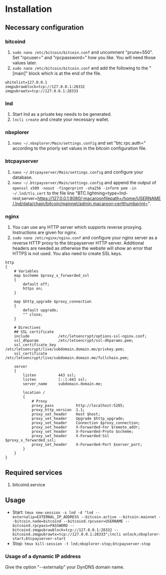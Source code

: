 # Installation
## Necessary configuration
### bitcoind
1. `sudo nano /etc/bitcoin/bitcoin.conf` and uncomment "prune=550". Set "rpcuser=" and "rpcpassword=" how you like. You will need those values later.
2. `sudo nano /etc/bitcoin/bitcoin.conf` and add the following to the "\[main\]" block which is at the end of the file.
```
whitelist=127.0.0.1
zmqpubrawblock=tcp://127.0.0.1:28332
zmqpubrawtx=tcp://127.0.0.1:28333
```

### lnd
1. Start lnd as a private key needs to be generated.
2. `lncli create` and create your necessary wallet.

### nbxplorer
1. `nano ~/.nbxplorer/Main/settings.config` and set "btc.rpc.auth=" according to the priorly set values in the bitcoin configuration file.

### btcpayserver
1. `nano ~/.btcpayserver/Main/settings.config` and configure your database.
2. `nano ~/.btcpayserver/Main/settings.config` and append the output of `openssl x509 -noout -fingerprint -sha256 -inform pem -in ~/.lnd/tls.cert` to the file line "BTC.lightning=type=lnd-rest;server=https://127.0.0.1:8080/;macaroonfilepath=/home/USERNAME/.lnd/data/chain/bitcoin/mainnet/admin.macaroon;certthumbprint=".

### nginx
1. You can use any HTTP server which supports reverse proxying. Instructions are given for nginx.
2. `sudo nano /etc/nginx/nginx.conf` and configure your nginx server as a reverse HTTP proxy to the btcpayserver HTTP server. Additional headers are needed as otherwise the website will show an error that HTTPS is not used. You also need to create SSL keys.
```
http
{
    # Variables
    map $scheme $proxy_x_forwarded_ssl
    {
        default off;
        https on;
    }

    map $http_upgrade $proxy_connection
    {
        default upgrade;
        "" close;
    }

    # Directives
    ## SSL certificate
    include             /etc/letsencrypt/options-ssl-nginx.conf;
    ssl_dhparam         /etc/letsencrypt/ssl-dhparams.pem;
    ssl_certificate_key /etc/letsencrypt/live/subdomain.domain.me/privkey.pem;
    ssl_certificate     /etc/letsencrypt/live/subdomain.domain.me/fullchain.pem;

    server
    {
        listen          443 ssl;
        listen          [::]:443 ssl;
        server_name     subdomain.domain.me;

        location /
        {
            # Proxy
            proxy_pass          http://localhost:5285;
            proxy_http_version  1.1;
            proxy_set_header    Host $host;
            proxy_set_header    Upgrade $http_upgrade;
            proxy_set_header    Connection $proxy_connection;
            proxy_set_header    X-Forwarded-For $remote_addr;
            proxy_set_header    X-Forwarded-Proto $scheme;
            proxy_set_header    X-Forwarded-Ssl $proxy_x_forwarded_ssl;
            proxy_set_header    X-Forwarded-Port $server_port;
        }
    }
}
```

## Required services
1. bitcoind.service

## Usage
* Start: `tmux new-session -s lnd -d "lnd --externalip=EXTERNAL_IP_ADDRESS --bitcoin.active --bitcoin.mainnet --bitcoin.node=bitcoind --bitcoind.rpcuser=USERNAME --bitcoind.rpcpass=PASSWORD --bitcoind.zmqpubrawblock=tcp://127.0.0.1:28332 --bitcoind.zmqpubrawtx=tcp://127.0.0.1:28333";lncli unlock;nbxplorer-start;btcpayserver-start`
* Stop: `tmux kill-session -t lnd;nbxplorer-stop;btcpayserver-stop`

### Usage of a dynamic IP address
Give the option "--externalip" your DynDNS domain name.
